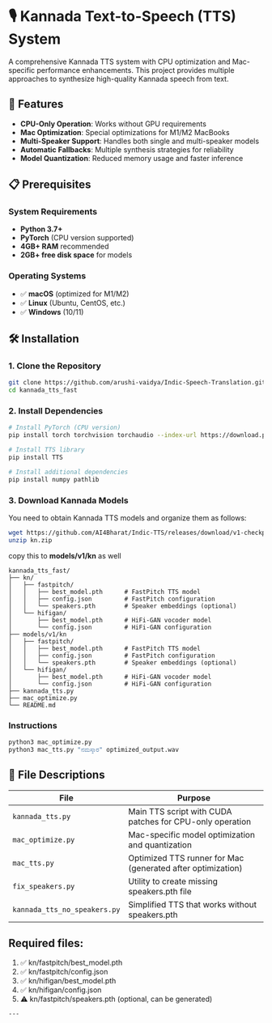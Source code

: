 # 🎙️ Kannada Text-to-Speech (TTS) System

A comprehensive Kannada TTS system with CPU optimization and Mac-specific performance enhancements. This project provides multiple approaches to synthesize high-quality Kannada speech from text.

## 🚀 Features

- **CPU-Only Operation**: Works without GPU requirements
- **Mac Optimization**: Special optimizations for M1/M2 MacBooks  
- **Multi-Speaker Support**: Handles both single and multi-speaker models
- **Automatic Fallbacks**: Multiple synthesis strategies for reliability
- **Model Quantization**: Reduced memory usage and faster inference

## 📋 Prerequisites

### System Requirements
- **Python 3.7+**
- **PyTorch** (CPU version supported)
- **4GB+ RAM** recommended
- **2GB+ free disk space** for models

### Operating Systems
- ✅ **macOS** (optimized for M1/M2)
- ✅ **Linux** (Ubuntu, CentOS, etc.)
- ✅ **Windows** (10/11)

## 🛠️ Installation

### 1. Clone the Repository
```bash
git clone https://github.com/arushi-vaidya/Indic-Speech-Translation.git
cd kannada_tts_fast
```

### 2. Install Dependencies
```bash
# Install PyTorch (CPU version)
pip install torch torchvision torchaudio --index-url https://download.pytorch.org/whl/cpu

# Install TTS library
pip install TTS

# Install additional dependencies
pip install numpy pathlib
```

### 3. Download Kannada Models

You need to obtain Kannada TTS models and organize them as follows:
```bash
wget https://github.com/AI4Bharat/Indic-TTS/releases/download/v1-checkpoints-release/kn.zip
unzip kn.zip
```
copy this to **models/v1/kn** as well
```
kannada_tts_fast/
├── kn/
│   ├── fastpitch/
│   │   ├── best_model.pth      # FastPitch TTS model
│   │   ├── config.json         # FastPitch configuration
│   │   └── speakers.pth        # Speaker embeddings (optional)
│   └── hifigan/
│       ├── best_model.pth      # HiFi-GAN vocoder model
│       └── config.json         # HiFi-GAN configuration
├── models/v1/kn
│   ├── fastpitch/
│   │   ├── best_model.pth      # FastPitch TTS model
│   │   ├── config.json         # FastPitch configuration
│   │   └── speakers.pth        # Speaker embeddings (optional)
│   └── hifigan/
│       ├── best_model.pth      # HiFi-GAN vocoder model
│       └── config.json         # HiFi-GAN configuration
├── kannada_tts.py
├── mac_optimize.py
└── README.md
```

### Instructions

```bash
python3 mac_optimize.py
python3 mac_tts.py "ನಮಸ್ಕಾರ" optimized_output.wav
```

## 📁 File Descriptions

| File | Purpose |
|------|---------|
| `kannada_tts.py` | Main TTS script with CUDA patches for CPU-only operation |
| `mac_optimize.py` | Mac-specific model optimization and quantization |
| `mac_tts.py` | Optimized TTS runner for Mac (generated after optimization) |
| `fix_speakers.py` | Utility to create missing speakers.pth file |
| `kannada_tts_no_speakers.py` | Simplified TTS that works without speakers.pth |


## Required files:
1. ✅ kn/fastpitch/best_model.pth
2. ✅ kn/fastpitch/config.json  
3. ✅ kn/hifigan/best_model.pth
4. ✅ kn/hifigan/config.json
5. ⚠️ kn/fastpitch/speakers.pth (optional, can be generated)
```
---